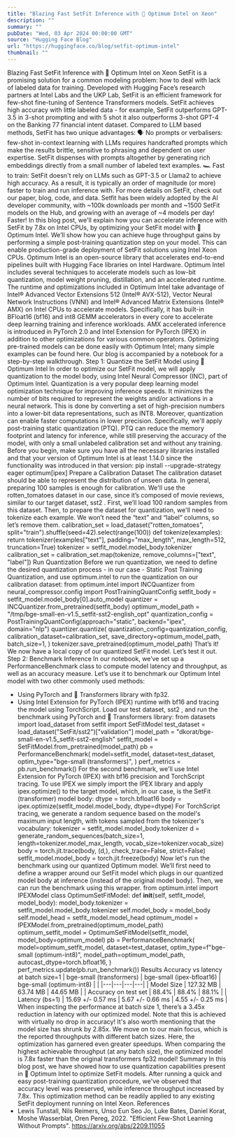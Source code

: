 ```yaml
---
title: "Blazing Fast SetFit Inference with 🤗 Optimum Intel on Xeon"
description: ""
summary: ""
pubDate: "Wed, 03 Apr 2024 00:00:00 GMT"
source: "Hugging Face Blog"
url: "https://huggingface.co/blog/setfit-optimum-intel"
thumbnail: ""
---
```


Blazing Fast SetFit Inference with 🤗 Optimum Intel on Xeon
SetFit is a promising solution for a common modeling problem: how to deal with lack of labeled data for training. Developed with Hugging Face’s research partners at Intel Labs and the UKP Lab, SetFit is an efficient framework for few-shot fine-tuning of Sentence Transformers models.
SetFit achieves high accuracy with little labeled data - for example, SetFit outperforms GPT-3.5 in 3-shot prompting and with 5 shot it also outperforms 3-shot GPT-4 on the Banking 77 financial intent dataset.
Compared to LLM based methods, SetFit has two unique advantages:
🗣 No prompts or verbalisers: few-shot in-context learning with LLMs requires handcrafted prompts which make the results brittle, sensitive to phrasing and dependent on user expertise. SetFit dispenses with prompts altogether by generating rich embeddings directly from a small number of labeled text examples.
🏎 Fast to train: SetFit doesn't rely on LLMs such as GPT-3.5 or Llama2 to achieve high accuracy. As a result, it is typically an order of magnitude (or more) faster to train and run inference with.
For more details on SetFit, check out our paper, blog, code, and data.
Setfit has been widely adopted by the AI developer community, with ~100k downloads per month and ~1500 SetFit models on the Hub, and growing with an average of ~4 models per day!
Faster!
In this blog post, we'll explain how you can accelerate inference with SetFit by 7.8x on Intel CPUs, by optimizing your SetFit model with 🤗 Optimum Intel. We’ll show how you can achieve huge throughput gains by performing a simple post-training quantization step on your model. This can enable production-grade deployment of SetFit solutions using Intel Xeon CPUs.
Optimum Intel is an open-source library that accelerates end-to-end pipelines built with Hugging Face libraries on Intel Hardware. Optimum Intel includes several techniques to accelerate models such as low-bit quantization, model weight pruning, distillation, and an accelerated runtime.
The runtime and optimizations included in Optimum Intel take advantage of Intel® Advanced Vector Extensions 512 (Intel® AVX-512), Vector Neural Network Instructions (VNNI) and Intel® Advanced Matrix Extensions (Intel® AMX) on Intel CPUs to accelerate models. Specifically, it has built-in BFloat16 (bf16) and int8 GEMM accelerators in every core to accelerate deep learning training and inference workloads. AMX accelerated inference is introduced in PyTorch 2.0 and Intel Extension for PyTorch (IPEX) in addition to other optimizations for various common operators.
Optimizing pre-trained models can be done easily with Optimum Intel; many simple examples can be found here. Our blog is accompanied by a notebook for a step-by-step walkthrough.
Step 1: Quantize the SetFit Model using 🤗 Optimum Intel
In order to optimize our SetFit model, we will apply quantization to the model body, using Intel Neural Compressor (INC), part of Optimum Intel.
Quantization is a very popular deep learning model optimization technique for improving inference speeds. It minimizes the number of bits required to represent the weights and/or activations in a neural network. This is done by converting a set of high-precision numbers into a lower-bit data representations, such as INT8. Moreover, quantization can enable faster computations in lower precision.
Specifically, we'll apply post-training static quantization (PTQ). PTQ can reduce the memory footprint and latency for inference, while still preserving the accuracy of the model, with only a small unlabeled calibration set and without any training.
Before you begin, make sure you have all the necessary libraries installed and that your version of Optimum Intel is at least 1.14.0
since the functionality was introduced in that version:
pip install --upgrade-strategy eager optimum[ipex]
Prepare a Calibration Dataset
The calibration dataset should be able to represent the distribution of unseen data. In general, preparing 100 samples is enough for calibration. We'll use the rotten_tomatoes
dataset in our case, since it’s composed of movie reviews, similar to our target dataset, sst2
.
First, we’ll load 100 random samples from this dataset. Then, to prepare the dataset for quantization, we'll need to tokenize each example. We won’t need the “text” and “label” columns, so let’s remove them.
calibration_set = load_dataset("rotten_tomatoes", split="train").shuffle(seed=42).select(range(100))
def tokenize(examples):
return tokenizer(examples["text"], padding="max_length", max_length=512, truncation=True)
tokenizer = setfit_model.model_body.tokenizer
calibration_set = calibration_set.map(tokenize, remove_columns=["text", "label"])
Run Quantization
Before we run quantization, we need to define the desired quantization process - in our case - Static Post Training Quantization, and use optimum.intel
to run the quantization on our calibration dataset:
from optimum.intel import INCQuantizer
from neural_compressor.config import PostTrainingQuantConfig
setfit_body = setfit_model.model_body[0].auto_model
quantizer = INCQuantizer.from_pretrained(setfit_body)
optimum_model_path = "/tmp/bge-small-en-v1.5_setfit-sst2-english_opt"
quantization_config = PostTrainingQuantConfig(approach="static", backend="ipex", domain="nlp")
quantizer.quantize(
quantization_config=quantization_config,
calibration_dataset=calibration_set,
save_directory=optimum_model_path,
batch_size=1,
)
tokenizer.save_pretrained(optimum_model_path)
That’s it! We now have a local copy of our quantized SetFit model. Let’s test it out.
Step 2: Benchmark Inference
In our notebook, we’ve set up a PerformanceBenchmark
class to compute model latency and throughput, as well as an accuracy measure. Let’s use it to benchmark our Optimum Intel model with two other commonly used methods:
- Using PyTorch and 🤗 Transformers library with fp32.
- Using Intel Extension for PyTorch (IPEX) runtime with bf16 and tracing the model using TorchScript.
Load our test dataset, sst2
, and run the benchmark using PyTorch and 🤗 Transformers library:
from datasets import load_dataset
from setfit import SetFitModel
test_dataset = load_dataset("SetFit/sst2")["validation"]
model_path = "dkorat/bge-small-en-v1.5_setfit-sst2-english"
setfit_model = SetFitModel.from_pretrained(model_path)
pb = PerformanceBenchmark(
model=setfit_model,
dataset=test_dataset,
optim_type="bge-small (transformers)",
)
perf_metrics = pb.run_benchmark()
For the second benchmark, we'll use Intel Extension for PyTorch (IPEX) with bf16 precision and TorchScript tracing.
To use IPEX we simply import the IPEX library and apply ipex.optimize()
to the target model, which, in our case, is the SetFit (transformer) model body:
dtype = torch.bfloat16
body = ipex.optimize(setfit_model.model_body, dtype=dtype)
For TorchScript tracing, we generate a random sequence based on the model's maximum input length, with tokens sampled from the tokenizer's vocabulary:
tokenizer = setfit_model.model_body.tokenizer
d = generate_random_sequences(batch_size=1, length=tokenizer.model_max_length, vocab_size=tokenizer.vocab_size)
body = torch.jit.trace(body, (d,), check_trace=False, strict=False)
setfit_model.model_body = torch.jit.freeze(body)
Now let's run the benchmark using our quantized Optimum model. We’ll first need to define a wrapper around our SetFit model which plugs in our quantized model body at inference (instead of the original model body). Then, we can run the benchmark using this wrapper.
from optimum.intel import IPEXModel
class OptimumSetFitModel:
def __init__(self, setfit_model, model_body):
model_body.tokenizer = setfit_model.model_body.tokenizer
self.model_body = model_body
self.model_head = setfit_model.model_head
optimum_model = IPEXModel.from_pretrained(optimum_model_path)
optimum_setfit_model = OptimumSetFitModel(setfit_model, model_body=optimum_model)
pb = PerformanceBenchmark(
model=optimum_setfit_model,
dataset=test_dataset,
optim_type=f"bge-small (optimum-int8)",
model_path=optimum_model_path,
autocast_dtype=torch.bfloat16,
)
perf_metrics.update(pb.run_benchmark())
Results
Accuracy vs latency at batch size=1
| bge-small (transformers) | bge-small (ipex-bfloat16) | bge-small (optimum-int8) | |
|---|---|---|---|
| Model Size | 127.32 MB | 63.74 MB | 44.65 MB |
| Accuracy on test set | 88.4% | 88.4% | 88.1% |
| Latency (bs=1) | 15.69 +/- 0.57 ms | 5.67 +/- 0.66 ms | 4.55 +/- 0.25 ms |
When inspecting the performance at batch size 1, there’s a 3.45x reduction in latency with our optimized model. Note that this is achieved with virtually no drop in accuracy! It's also worth mentioning that the model size has shrunk by 2.85x.
We move on to our main focus, which is the reported throughputs with different batch sizes. Here, the optimization has garnered even greater speedups. When comparing the highest achievable throughput (at any batch size), the optimized model is 7.8x faster than the original transformers fp32 model!
Summary
In this blog post, we have showed how to use quantization capabilities present in 🤗 Optimum Intel to optimize SetFit models. After running a quick and easy post-training quantization procedure, we've observed that accuracy level was preserved, while inference throughput increased by 7.8x. This optimization method can be readily applied to any existing SetFit deployment running on Intel Xeon.
References
- Lewis Tunstall, Nils Reimers, Unso Eun Seo Jo, Luke Bates, Daniel Korat, Moshe Wasserblat, Oren Pereg, 2022. "Efficient Few-Shot Learning Without Prompts". https://arxiv.org/abs/2209.11055